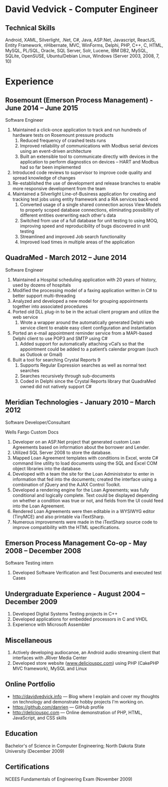 David Vedvick - Computer Engineer
=================================

Technical Skills
----------------
Android, XAML, Silverlight, .Net, C#, Java, ASP.Net, Javascript, ReactJS, Entity Framework,
nHibernate, MVC, WinForms, Delphi, PHP, C++, C, HTML, MySQL, PL/SQL, Oracle,
SQL Server, Solr, Lucene, IBM DB2, MySQL, SQLite, OpenSUSE, Ubuntu/Debian  Linux,
Windows (Server 2003, 2008, 7, 10)


Experience
==========

Rosemount (Emerson Process Management) - June 2014 – June 2015
--------------------------------------
Software Engineer

1.	Maintained a click-once application to track and run hundreds of hardware tests
	on Rosemount pressure products
	1.	Reduced frequency of crashed tests runs
	2.	Improved reliability of communications with Modbus serial devices using
		an event-driven architecture
	3.	Built an extensible tool to communicate directly with devices in the
		application to perform diagnostics on devices – HART and Modbus had so
		far been implemented
2.	Introduced code reviews to supervisor to improve code quality and spread
	knowledge of changes
3.	Re-established the use of development and release branches to enable more
	responsive development from the team
4.	Maintained a Silverlight Line-of-Business application for creating and tracking
	test jobs using entity framework and a RIA services back-end
	1.	Converted usage of a single shared connection across View Models to
		properly scoped database connections, eliminating possibility of different
		entities overwriting each other's data
	2.	Switched from use of a full database for unit testing to using MOQ,
		improving speed and reproducibility of bugs discovered in unit testing
	3.	Streamlined and improved Job search functionality
	4.	Improved load times in multiple areas of the application

QuadraMed - March 2012 – June 2014
---------
Software Engineer

1.	Maintained a Hospital scheduling application with 20 years of history, used
	by dozens of hospitals
2.	Modified the processing model of a faxing application written in C# to better
	support multi-threading
3.	Analyzed and developed a new model for grouping appointments together into
	associated procedures
4.	Ported old DLL plug-in to be in the actual client program and utilize the web
	service
	1.	Wrote a wrapper around the automatically generated Delphi web service
		client to enable easy client configuration and instantiation
5.	Ported an e-mail appointment reminder service from a MAPI-based Delphi client
	to use POP3 and SMTP using C#
	1.	Added support for automatically attaching vCal’s so that the appointment
		could be added to a patient’s calendar program (such as Outlook or Gmail)
6.	Built a tool for searching Crystal Reports 9
	1.	Supports Regular Expression searches as well as normal text searches
	2.	Searches recursively through sub-documents
	3.	Coded in Delphi since the Crystal Reports library that QuadraMed owned
		did not natively support C#

Meridian Technologies - January 2010 – March 2012
---------------------
Software Developer/Consultant

Wells Fargo Custom Docs
1.	Developer on an ASP.Net project that generated custom Loan Agreements based
	on information about the borrower and Lender.
2.	Utilized SQL Server 2008 to store the database.
3.	Mapped Loan Agreement templates with conditions in Excel, wrote C# command
	line utility to load documents using the SQL and Excel COM object libraries
	into the database.
4.	Developed with a team the site for the Loan Administrator to enter in information
	that fed into the documents; created the interface using a combination of
	jQuery and the AJAX Control Toolkit.
5.	Developed a rendering engine for the Loan Agreements; was fully conditional
	and logically complete. Text could be displayed depending on whether a condition
	was true or not, and fields from the UI could feed into the Loan Agreement.
6.	Rendered Loan Agreements were then editable in a WYSIWYG editor (TinyMCE) and
	also printable via iTextSharp.
7.	Numerous improvements were made in the iTextSharp source code to improve
	compatibility with the HTML specifications.

Emerson Process Management Co-op - May 2008 – December 2008
--------------------------------
Software Testing intern

1. Developed Software Verification and Test Documents and executed test Cases

Undergraduate Experience - August 2004 – December 2009
------------------------
1. Developed Digital Systems Testing projects in C++
2. Developed applications for embedded processors in C and VHDL
3. Experience with Microsoft Assembler

Miscellaneous
-------------
1.	Actively developing audiocanoe, an Android audio streaming client that interfaces
	with JRiver Media Center
2.	Developed store website (www.deliciouspc.com) using PHP (CakePHP MVC framework),
	MySQL and Linux

Online Portfolio
----------------
*	http://davidvedvick.info — Blog where I explain and cover my thoughts on technology
	and demonstrate hobby projects I'm working on.
*	https://github.com/danrien — GitHub profile
*	http://deliciouspc.com — Online demonstration of PHP, HTML, JavaScript, and
	CSS skills

Education
---------
Bachelor's of Science in Computer Engineering; North Dakota State University (December 2009)

Certifications
--------------
NCEES Fundamentals of Engineering Exam (November 2009)
